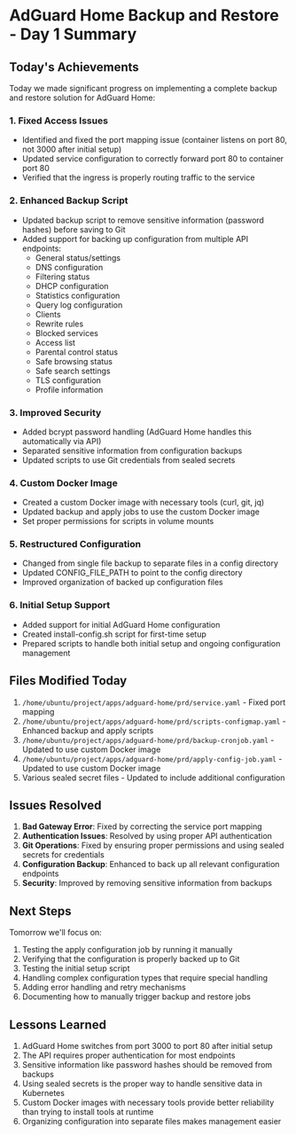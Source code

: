 # AdGuard Home Backup and Restore - Day 1 Summary

## Today's Achievements

Today we made significant progress on implementing a complete backup and restore solution for AdGuard Home:

### 1. Fixed Access Issues
- Identified and fixed the port mapping issue (container listens on port 80, not 3000 after initial setup)
- Updated service configuration to correctly forward port 80 to container port 80
- Verified that the ingress is properly routing traffic to the service

### 2. Enhanced Backup Script
- Updated backup script to remove sensitive information (password hashes) before saving to Git
- Added support for backing up configuration from multiple API endpoints:
  - General status/settings
  - DNS configuration
  - Filtering status
  - DHCP configuration
  - Statistics configuration
  - Query log configuration
  - Clients
  - Rewrite rules
  - Blocked services
  - Access list
  - Parental control status
  - Safe browsing status
  - Safe search settings
  - TLS configuration
  - Profile information

### 3. Improved Security
- Added bcrypt password handling (AdGuard Home handles this automatically via API)
- Separated sensitive information from configuration backups
- Updated scripts to use Git credentials from sealed secrets

### 4. Custom Docker Image
- Created a custom Docker image with necessary tools (curl, git, jq)
- Updated backup and apply jobs to use the custom Docker image
- Set proper permissions for scripts in volume mounts

### 5. Restructured Configuration
- Changed from single file backup to separate files in a config directory
- Updated CONFIG_FILE_PATH to point to the config directory
- Improved organization of backed up configuration files

### 6. Initial Setup Support
- Added support for initial AdGuard Home configuration
- Created install-config.sh script for first-time setup
- Prepared scripts to handle both initial setup and ongoing configuration management

## Files Modified Today

1. `/home/ubuntu/project/apps/adguard-home/prd/service.yaml` - Fixed port mapping
2. `/home/ubuntu/project/apps/adguard-home/prd/scripts-configmap.yaml` - Enhanced backup and apply scripts
3. `/home/ubuntu/project/apps/adguard-home/prd/backup-cronjob.yaml` - Updated to use custom Docker image
4. `/home/ubuntu/project/apps/adguard-home/prd/apply-config-job.yaml` - Updated to use custom Docker image
5. Various sealed secret files - Updated to include additional configuration

## Issues Resolved

1. **Bad Gateway Error**: Fixed by correcting the service port mapping
2. **Authentication Issues**: Resolved by using proper API authentication
3. **Git Operations**: Fixed by ensuring proper permissions and using sealed secrets for credentials
4. **Configuration Backup**: Enhanced to back up all relevant configuration endpoints
5. **Security**: Improved by removing sensitive information from backups

## Next Steps

Tomorrow we'll focus on:

1. Testing the apply configuration job by running it manually
2. Verifying that the configuration is properly backed up to Git
3. Testing the initial setup script
4. Handling complex configuration types that require special handling
5. Adding error handling and retry mechanisms
6. Documenting how to manually trigger backup and restore jobs

## Lessons Learned

1. AdGuard Home switches from port 3000 to port 80 after initial setup
2. The API requires proper authentication for most endpoints
3. Sensitive information like password hashes should be removed from backups
4. Using sealed secrets is the proper way to handle sensitive data in Kubernetes
5. Custom Docker images with necessary tools provide better reliability than trying to install tools at runtime
6. Organizing configuration into separate files makes management easier